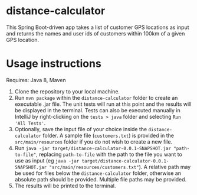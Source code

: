 # distance-calculator
This Spring Boot-driven app takes a list of customer GPS locations as input and returns the names and user ids of customers within 100km of a given GPS location.

# Usage instructions
Requires: Java 8, Maven

1. Clone the repository to your local machine.
2. Run `mvn package` within the `distance-calculator` folder to create an executable .jar file. The unit tests will run at this point and the results will be displayed in the terminal. Tests can also be executed manually in IntelliJ by right-clicking on the `tests > java` folder and selecting `Run 'All Tests'`.
3. Optionally, save the input file of your choice inside the `distance-calculator` folder. A sample file (`customers.txt`) is provided in the `src/main/resources` folder if you do not wish to create a new file.
4. Run `java -jar target/distance-calculator-0.0.1-SNAPSHOT.jar "path-to-file"`, replacing `path-to-file` with the path to the file you want to use as input (eg `java -jar target/distance-calculator-0.0.1-SNAPSHOT.jar "src/main/resources/customers.txt"`). A relative path may be used for files below the `distance-calculator` folder, otherwise an absolute path should be provided. Multiple file paths may be provided.
5. The results will be printed to the terminal.
